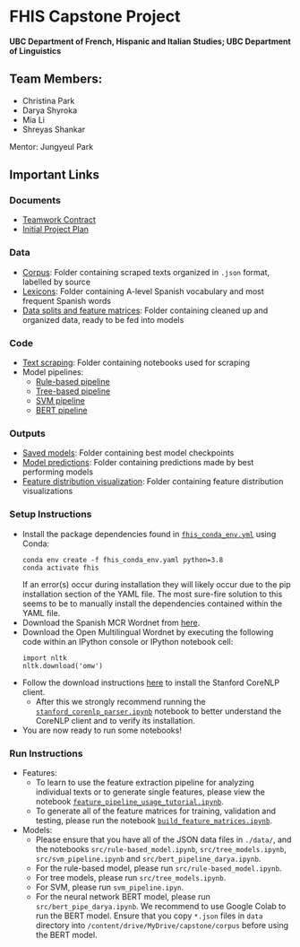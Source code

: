 # FHIS Capstone Project
**UBC Department of French, Hispanic and Italian Studies; UBC Department of Linguistics**

## Team Members:
* Christina Park
* Darya Shyroka
* Mia Li
* Shreyas Shankar

Mentor: Jungyeul Park

## Important Links 

### Documents
- [Teamwork Contract](./docs/Teamwork_contract.md)
- [Initial Project Plan](./docs/Project_Plan.md)

### Data
- [Corpus](./corpus/): Folder containing scraped texts organized in `.json` format, labelled by source
- [Lexicons](./vocab/): Folder containing A-level Spanish vocabulary and most frequent Spanish words
- [Data splits and feature matrices](./data/): Folder containing cleaned up and organized data, ready to be fed into models

### Code
- [Text scraping](./text_scraping/): Folder containing notebooks used for scraping
- Model pipelines:
  - [Rule-based pipeline](./src/rule-based_model.ipynb)
  - [Tree-based pipeline](./src/tree_models.ipynb)
  - [SVM pipeline](./src/svm_pipeline.ipynb)
  - [BERT pipeline](./src/bert_pipeline_darya.ipynb)

### Outputs
- [Saved models](./models/): Folder containing best model checkpoints
- [Model predictions](./predictions/): Folder containing predictions made by best performing models
- [Feature distribution visualization](./visuals/): Folder containing feature distribution visualizations


### Setup Instructions
- Install the package dependencies found in [`fhis_conda_env.yml`](./fhis_conda_env.yml) using Conda:
  ```
  conda env create -f fhis_conda_env.yaml python=3.8
  conda activate fhis
  ```
  If an error(s) occur during installation they will likely occur due to the pip installation section of the YAML file. The most sure-fire solution to this seems to be to manually install the dependencies contained within the YAML file.
- Download the Spanish MCR Wordnet from [here](https://github.com/pln-fing-udelar/wn-mcr-transform).
- Download the Open Multilingual Wordnet by executing the following code within an IPython console or IPython notebook cell:
  ```
  import nltk
  nltk.download('omw')
  ```
- Follow the download instructions [here](https://stanfordnlp.github.io/CoreNLP/download.html#steps-to-setup-from-the-official-release) to install the Stanford CoreNLP client.
  - After this we strongly recommend running the [`stanford_corenlp_parser.ipynb`](./src/stanford_corenlp_parser.ipynb) notebook to better understand the CoreNLP client and to verify its installation.
- You are now ready to run some notebooks!

### Run Instructions
- Features:
  - To learn to use the feature extraction pipeline for analyzing individual texts or to generate single features, please view the notebook [`feature_pipeline_usage_tutorial.ipynb`](./src/feature_pipeline_usage_tutorial.ipynb).
  - To generate all of the feature matrices for training, validation and testing, please run the notebook [`build_feature_matrices.ipynb`](./src/build_feature_matrices.ipynb).
- Models:
  - Please ensure that you have all of the JSON data files in `./data/`, and the notebooks `src/rule-based_model.ipynb`, `src/tree_models.ipynb`, `src/svm_pipeline.ipynb` and `src/bert_pipeline_darya.ipynb`. 
  - For the rule-based model, please run `src/rule-based_model.ipynb`. 
  - For tree models, please run `src/tree_models.ipynb`.
  - For SVM, please run `svm_pipeline.ipyn`. 
  - For the neural network BERT model, please run `src/bert_pipe_darya.ipynb`. We recommend to use Google Colab to run the BERT model. Ensure that you copy `*.json` files in `data` directory into `/content/drive/MyDrive/capstone/corpus` before using the BERT model. 
